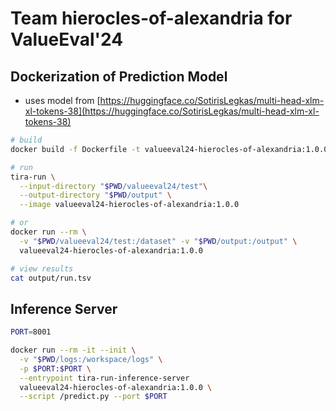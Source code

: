 # Team hierocles-of-alexandria for ValueEval'24

## Dockerization of Prediction Model
- uses model from [https://huggingface.co/SotirisLegkas/multi-head-xlm-xl-tokens-38](https://huggingface.co/SotirisLegkas/multi-head-xlm-xl-tokens-38)
```bash
# build
docker build -f Dockerfile -t valueeval24-hierocles-of-alexandria:1.0.0 .

# run
tira-run \
  --input-directory "$PWD/valueeval24/test"\
  --output-directory "$PWD/output" \
  --image valueeval24-hierocles-of-alexandria:1.0.0

# or
docker run --rm \
  -v "$PWD/valueeval24/test:/dataset" -v "$PWD/output:/output" \
  valueeval24-hierocles-of-alexandria:1.0.0

# view results
cat output/run.tsv
```

## Inference Server
```bash
PORT=8001

docker run --rm -it --init \
  -v "$PWD/logs:/workspace/logs" \
  -p $PORT:$PORT \
  --entrypoint tira-run-inference-server
  valueeval24-hierocles-of-alexandria:1.0.0 \
  --script /predict.py --port $PORT
```
